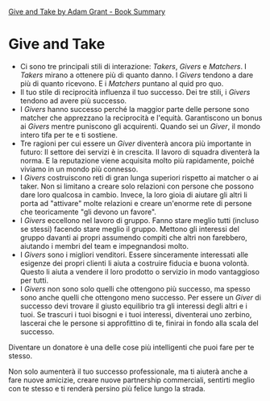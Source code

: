 [Give and Take by Adam Grant - Book Summary](https://www.njlifehacks.com/give-and-take-adam-grant-summary/)

# Give and Take
- Ci sono tre principali stili di interazione: *Takers*, *Givers* e *Matchers*. I *Takers* mirano a ottenere più di quanto danno. I _Givers_ tendono a dare più di quanto ricevono. E i _Matchers_ puntano al quid pro quo.
- Il tuo stile di reciprocità influenza il tuo successo. Dei tre stili, i _Givers_ tendono ad avere più successo.
- I _Givers_ hanno successo perché la maggior parte delle persone sono matcher che apprezzano la reciprocità e l'equità. Garantiscono un bonus ai _Givers_ mentre puniscono gli acquirenti. Quando sei un _Giver_, il mondo intero tifa per te e ti sostiene.
- Tre ragioni per cui essere un _Giver_ diventerà ancora più importante in futuro: Il settore dei servizi è in crescita. Il lavoro di squadra diventerà la norma. E la reputazione viene acquisita molto più rapidamente, poiché viviamo in un mondo più connesso.
- I _Givers_ costruiscono reti di gran lunga superiori rispetto ai matcher o ai taker. Non si limitano a creare solo relazioni con persone che possono dare loro qualcosa in cambio. Invece, la loro gioia di aiutare gli altri li porta ad "attivare" molte relazioni e creare un'enorme rete di persone che teoricamente "gli devono un favore".
- I _Givers_ eccellono nel lavoro di gruppo. Fanno stare meglio tutti (incluso se stessi) facendo stare meglio il gruppo. Mettono gli interessi del gruppo davanti ai propri assumendo compiti che altri non farebbero, aiutando i membri del team e impegnandosi molto.
- I _Givers_ sono i migliori venditori. Essere sinceramente interessati alle esigenze dei propri clienti li aiuta a costruire fiducia e buona volontà. Questo li aiuta a vendere il loro prodotto o servizio in modo vantaggioso per tutti.
- I _Givers_ non sono solo quelli che ottengono più successo, ma spesso sono anche quelli che ottengono meno successo. Per essere un _Giver_ di successo devi trovare il giusto equilibrio tra gli interessi degli altri e i tuoi. Se trascuri i tuoi bisogni e i tuoi interessi, diventerai uno zerbino, lascerai che le persone si approfittino di te, finirai in fondo alla scala del successo.

Diventare un donatore è una delle cose più intelligenti che puoi fare per te stesso.

Non solo aumenterà il tuo successo professionale, ma ti aiuterà anche a fare nuove amicizie, creare nuove partnership commerciali, sentirti meglio con te stesso e ti renderà persino più felice lungo la strada.